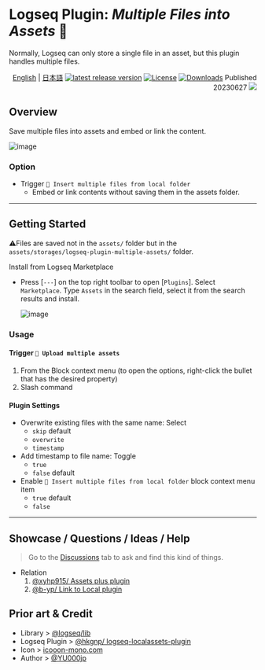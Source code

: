 # Logseq Plugin: *Multiple Files into Assets* 📂

Normally, Logseq can only store a single file in an asset, but this plugin handles multiple files.

<div align="right">
 
[English](https://github.com/YU000jp/logseq-plugin-multiple-assets) | [日本語](https://github.com/YU000jp/logseq-plugin-multiple-assets/blob/main/readme.ja.md)
[![latest release version](https://img.shields.io/github/v/release/YU000jp/logseq-plugin-multiple-assets)](https://github.com/YU000jp/logseq-plugin-multiple-assets/releases)
[![License](https://img.shields.io/github/license/YU000jp/logseq-plugin-multiple-assets?color=blue)](https://github.com/YU000jp/logseq-plugin-multiple-assets/LICENSE)
[![Downloads](https://img.shields.io/github/downloads/YU000jp/logseq-plugin-multiple-assets/total.svg)](https://github.com/YU000jp/logseq-plugin-multiple-assets/releases)
 Published 20230627 <a href="https://www.buymeacoffee.com/yu000japan"><img src="https://img.buymeacoffee.com/button-api/?text=Buy me a pizza&emoji=🍕&slug=yu000japan&button_colour=FFDD00&font_colour=000000&font_family=Poppins&outline_colour=000000&coffee_colour=ffffff" /></a>
</div>

## Overview

Save multiple files into assets and embed or link the content.

   ![image](https://github.com/YU000jp/logseq-plugin-multiple-assets/assets/111847207/789a232e-7e37-4033-8048-6d33364eb70d)

### Option

  - Trigger `📂 Insert multiple files from local folder`
    - Embed or link contents without saving them in the assets folder.

---

## Getting Started

⚠️Files are saved not in the `assets/` folder but in the `assets/storages/logseq-plugin-multiple-assets/` folder.

Install from Logseq Marketplace
  - Press [`---`] on the top right toolbar to open [`Plugins`]. Select `Marketplace`. Type `Assets` in the search field, select it from the search results and install.

    ![image](https://github.com/YU000jp/logseq-plugin-multiple-assets/assets/111847207/5a3933c0-13f5-4c21-8fc8-c70429d7ad29)

### Usage

#### Trigger `💾 Upload multiple assets`

1. From the Block context menu (to open the options, right-click the bullet that has the desired property)
1. Slash command

#### Plugin Settings

- Overwrite existing files with the same name: Select
  - `skip` default
  - `overwrite`
  - `timestamp`
- Add timestamp to file name: Toggle
  - `true`
  - `false` default
- Enable `📂 Insert multiple files from local folder` block context menu item
  - `true` default
  - `false`

---

## Showcase / Questions / Ideas / Help

> Go to the [Discussions](https://github.com/YU000jp/logseq-plugin-multiple-assets/discussions) tab to ask and find this kind of things.

- Relation
  1. [@xyhp915/ Assets plus plugin](https://github.com/xyhp915/logseq-assets-plus)
  1. [@b-yp/ Link to Local plugin](https://github.com/b-yp/logseq-link-to-local)

## Prior art & Credit

- Library >  [@logseq/lib](https://github.com/logseq/logseq/pull/6488)
- Logseq Plugin > [@hkgnp/ logseq-localassets-plugin](https://github.com/hkgnp/logseq-localassets-plugin)
- Icon > [icooon-mono.com](https://icooon-mono.com/15427-%e3%83%95%e3%82%a9%e3%83%ab%e3%83%80%e3%82%a2%e3%82%a4%e3%82%b3%e3%83%b312/)
- Author > [@YU000jp](https://github.com/YU000jp)
